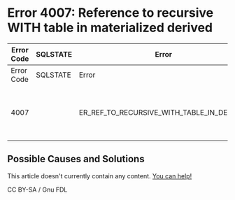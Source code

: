 
# Error 4007: Reference to recursive WITH table in materialized derived


| Error Code | SQLSTATE | Error | Description |
| --- | --- | --- | --- |
| Error Code | SQLSTATE | Error | Description |
| 4007 |  | ER_REF_TO_RECURSIVE_WITH_TABLE_IN_DERIVED | Reference to recursive WITH table '%s' in materialized derived |




## Possible Causes and Solutions


This article doesn't currently contain any content. [You can help!](https://mariadb.com/kb/en/writing-and-editing-knowledge-base-articles/)



CC BY-SA / Gnu FDL

